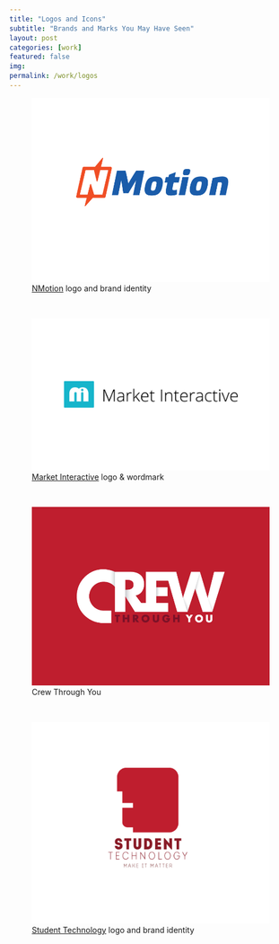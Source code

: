 ```yaml
---
title: "Logos and Icons"
subtitle: "Brands and Marks You May Have Seen"
layout: post
categories: [work]
featured: false
img: 
permalink: /work/logos
---
```


<figure>
  <img src="/img/work/NMotionlogo.png" alt="NMotion Logo">
  <figcaption><a href="http://nmotion.co" target="_blank">NMotion</a> logo and brand identity</figcaption>
</figure>

<br>

<figure>
  <img src="/img/work/Market_blue.jpg" alt="Market Interactive">
  <figcaption><a href="http://madebymarket.com" target="_blank">Market Interactive</a> logo & wordmark</figcaption>
</figure>

<!-- <br>

{Market Interactive print} -->

<br>

<figure>
  <img src="/img/work/CREW_red.jpg" alt="Crew Through You">
  <figcaption>Crew Through You</figcaption>
</figure>

<br>

<figure>
  <img src="/img/work/ST.png" alt="Student Technology Logo">
  <figcaption><a href="http://yourtech.unl.edu/" target="_blank">Student Technology</a> logo and brand identity</figcaption>
</figure>
